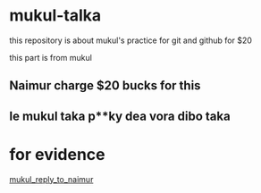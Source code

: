 # mukul-talka
this repository is about mukul's practice for git and github for $20
<p>this part is from mukul</p>

## Naimur charge $20 bucks for this  
## le mukul taka p**ky dea vora dibo taka  

# for evidence 

[mukul_reply_to_naimur](https://www.youtube.com/watch?v=-aM525cyRL4)